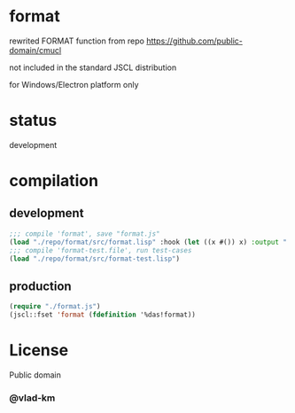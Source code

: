 #  format


rewrited FORMAT function from repo  https://github.com/public-domain/cmucl

not included in the standard JSCL distribution

for Windows/Electron platform only

# status

development

 
# compilation

## development

```lisp
;;; compile 'format', save "format.js"
(load "./repo/format/src/format.lisp" :hook (let ((x #()) x) :output "./format.js")
;;; compile 'format-test.file', run test-cases
(load "./repo/format/src/format-test.lisp")
```
## production

```lisp
(require "./format.js")
(jscl::fset 'format (fdefinition '%das!format))
```

# License

Public domain


### @vlad-km
   

